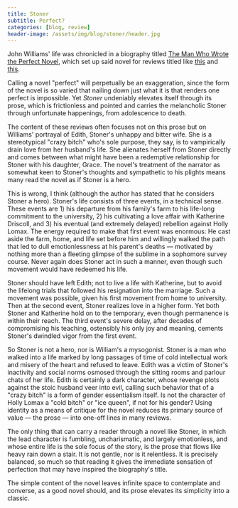 ```yaml
---
title: Stoner
subtitle: Perfect?
categories: [blog, review]
header-image: /assets/img/blog/stoner/header.jpg
---
```


John Williams' life was chronicled in a biography titled [The Man Who Wrote the Perfect Novel](https://books.google.com/books/about/The_Man_Who_Wrote_the_Perfect_Novel.html?id=Ga9lDwAAQBAJ&source=kp_book_description), which set up said novel for reviews titled like [this](https://medium.com/the-establishment/the-man-who-wrote-the-mediocre-novel-aaab9ef2efc6) and [this](https://www.washingtonpost.com/entertainment/books/classic-stoner-not-so-fast/2015/11/02/9f0ed5aa-7db3-11e5-b575-d8dcfedb4ea1_story.html).

Calling a novel "perfect" will perpetually be an exaggeration, since the form of the novel is so varied that nailing down just what it is that renders one perfect is impossible. Yet _Stoner_ undeniably elevates itself through its prose, which is frictionless and pointed and carries the melancholic Stoner through unfortunate happenings, from adolescence to death.

The content of these reviews often focuses not on this prose but on Williams' portrayal of Edith, Stoner's unhappy and bitter wife. She is a stereotypical "crazy bitch" who's sole purpose, they say, is to vampirically drain love from her husband's life. She alienates herself from Stoner directly and comes between what might have been a redemptive relationship for Stoner with his daughter, Grace. The novel's treatment of the narrator as somewhat keen to Stoner's thoughts and sympathetic to his plights means many read the novel as if Stoner is a hero.

This is wrong, I think (although the author has stated that he considers Stoner a hero). Stoner's life consists of three events, in a technical sense. These events are 1) his departure from his family's farm to his life-long commitment to the university, 2) his cultivating a love affair with Katherine Driscoll, and 3) his eventual (and extremely delayed) rebellion against Holly Lomax. The energy required to make that first event was enormous: He cast aside the farm, home, and life set before him and willingly walked the path that led to dull emotionlessness at his parent's deaths — motivated by nothing more than a fleeting glimpse of the sublime in a sophomore survey course. Never again does Stoner act in such a manner, even though such movement would have redeemed his life.

Stoner should have left Edith; not to live a life with Katherine, but to avoid the lifelong trials that followed his resignation into the marriage. Such a movement was possible, given his first movement from home to university. Then at the second event, Stoner realizes love in a higher form. Yet both Stoner and Katherine hold on to the temporary, even though permanence is within their reach. The third event's severe delay, after decades of compromising his teaching, ostensibly his only joy and meaning, cements Stoner's dwindled vigor from the first event.

So Stoner is not a hero, nor is William's a mysogonist. Stoner is a man who walked into a life marked by long passages of time of cold intellectual work and misery of the heart and refused to leave. Edith was a victim of Stoner's inactivity and social norms osmosed through the sitting rooms and parlour chats of her life. Edith is certainly a dark character, whose revenge plots against the stoic husband veer into evil, calling such behavior that of a "crazy bitch" is a form of gender essentialism itself. Is not the character of Holly Lomax a "cold bitch" or "ice queen", if not for his gender? Using identity as a means of critique for the novel reduces its primary source of value — the prose — into one-off lines in many reviews.

The only thing that can carry a reader through a novel like Stoner, in which the lead character is fumbling, uncharismatic, and largely emotionless, and whose entire life is the sole focus of the story, is the prose that flows like heavy rain down a stair. It is not gentle, nor is it relentless. It is precisely balanced, so much so that reading it gives the immediate sensation of perfection that may have inspired the biography's title.

The simple content of the novel leaves infinite space to contemplate and converse, as a good novel should, and its prose elevates its simplicity into a classic.
